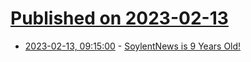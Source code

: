 # [Published on 2023-02-13](index.md)

* [2023-02-13, 09:15:00](https://soylentnews.org/meta/article.pl?sid=23/02/13/0843236&from=rss) - [SoylentNews is 9 Years Old!](https://soylentnews.org/meta/article.pl?sid=23/02/13/0843236&from=rss)
